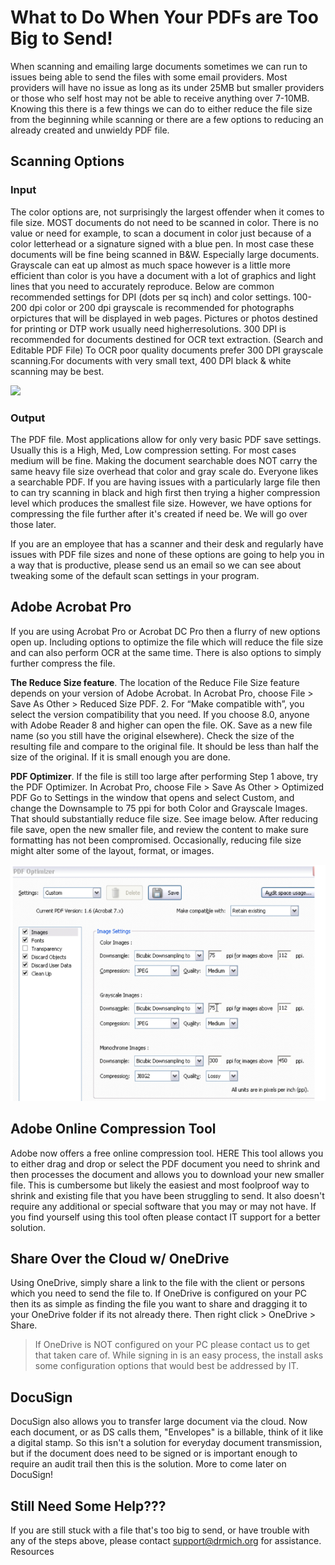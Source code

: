 
# What to Do When Your PDFs are Too Big to Send!

When scanning and emailing large documents sometimes we can run to issues being able to send the files with some email providers. Most providers will have no issue as long as its under 25MB but smaller providers or those who self host may not be able to receive anything over 7-10MB. Knowing this there is a few things we can do to either reduce the file size from the beginning while scanning or there are a few options to reducing an already created and unwieldy PDF file.

## Scanning Options

### Input
The color options are, not surprisingly the largest offender when it comes to file size. MOST documents do not need to be scanned in color. There is no value or need for example, to scan a document in color just because of a color letterhead or a signature signed with a blue pen. In most case these documents will be fine being scanned in B&W. Especially large documents. Grayscale can eat up almost as much space however is a little more efficient than color is you have a document with a lot of graphics and light lines that you need to accurately reproduce. Below are common recommended settings for DPI (dots per sq inch) and color settings.
100-200 dpi color or 200 dpi grayscale is recommended for photographs orpictures that will be displayed in web pages.
Pictures or photos destined for printing or DTP work usually need higherresolutions.
300 DPI is recommended for documents destined for OCR text extraction. (Search and Editable PDF File)
To OCR poor quality documents prefer 300 DPI grayscale scanning.For documents with very small text, 400 DPI black & white scanning may be best.

![](\site\src\images\paperport-scan-options.png)

### Output

The PDF file. Most applications allow for only very basic PDF save settings. Usually this is a High, Med, Low compression setting. For most  cases medium will be fine. Making the document searchable does NOT carry the same heavy file size overhead that color and gray scale do. Everyone likes a searchable PDF.  If you are having issues with a particularly large file then to can try scanning in black and high first then trying a higher compression level which produces the smallest file size. However, we have options for compressing the file further after it's created if need be. We will go over those later.

If you are an employee that has a scanner and their desk and regularly have issues with PDF file sizes and none of these options are going to help you in a way that is productive, please send us an email so we can see about tweaking some of the default scan settings in your program.

## Adobe Acrobat Pro

If you are using Acrobat Pro or Acrobat DC Pro then a flurry of new options open up. Including options to optimize the file which will reduce the file size and can also perform OCR at the same time. There is also options to simply further compress the file.  

**The Reduce Size feature**. The location of the Reduce File Size feature depends on your version of Adobe Acrobat. In Acrobat Pro, choose File > Save As Other > Reduced Size PDF. 2. For “Make compatible with”, you select the version compatibility that you need. If you choose 8.0, anyone with Adobe Reader 8 and higher can open the file. OK. Save as a new file name (so you still have the original elsewhere). Check the size of the resulting file and compare to the original file. It should be less than half the size of the original. If it is small enough you are done. 

**PDF Optimizer**. If the file is still too large after performing Step 1 above, try the PDF Optimizer. In Acrobat Pro, choose File > Save As Other > Optimized PDF Go to Settings in the window that opens and select Custom, and change the Downsample to 75 ppi for both Color and Grayscale Images. That should substantially reduce file size. See image below. After reducing file save, open the new smaller file, and review the content to make sure formatting has not been compromised. Occasionally, reducing file size might alter some of the layout, format, or images.

![](src\images\acrobat-pdf-optimizer.png)

## Adobe Online Compression Tool

Adobe now offers a free online compression tool. HERE  This tool allows you to either drag and drop or select the PDF document you need to shrink and then processes the document and allows you to download your new smaller file. This is cumbersome but likely the easiest and most foolproof way to shrink and existing file that you have been struggling to send. It also doesn't require any additional or special software that you may or may not have. If you find yourself using this tool often please contact IT support for a better solution.


## Share Over the Cloud w/ OneDrive
Using OneDrive, simply share a link to the file with the client or persons which you need to send the file to. If OneDrive is configured on your PC then its as simple as finding the file you want to share and dragging it to your OneDrive folder if its not already there. Then right click  > OneDrive > Share.

>If OneDrive is NOT configured on your PC please contact us to get that taken care of. While signing in is an easy process, the install asks some configuration options that would best be addressed by IT.

## DocuSign

DocuSign also allows you to transfer large document via the cloud. Now each document, or as DS calls them, "Envelopes" is a billable, think of it like a digital stamp. So this isn't a solution for everyday document transmission, but if the document does need to be signed or is important enough to require an audit trail then this is the solution.
More to come later on DocuSign!

## Still Need Some Help???
If you are still stuck with a file that's too big to send, or have trouble with any of the steps above, please contact support@drmich.org for assistance. 
Resources




